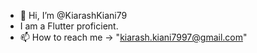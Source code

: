 - 👋 Hi, I’m @KiarashKiani79
- I am a Flutter proficient.
- 📫 How to reach me -> "kiarash.kiani7997@gmail.com"

<!---
KiarashKiani79/KiarashKiani79 is a ✨ special ✨ repository because its `README.md` (this file) appears on your GitHub profile.
You can click the Preview link to take a look at your changes.
--->

